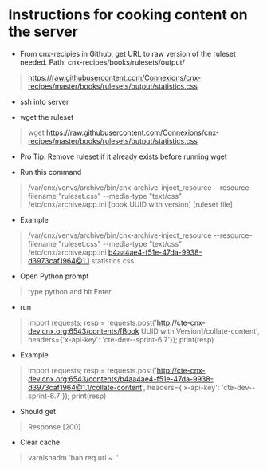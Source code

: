 Instructions for cooking content on the server
==============================================

 - From cnx-recipies in Github, get URL to raw version of the ruleset needed. Path: cnx-recipes/books/rulesets/output/
 >https://raw.githubusercontent.com/Connexions/cnx-recipes/master/books/rulesets/output/statistics.css

 - ssh into server

 - wget the ruleset
 >wget https://raw.githubusercontent.com/Connexions/cnx-recipes/master/books/rulesets/output/statistics.css

 - Pro Tip: Remove ruleset if it already exists before running wget

 - Run this command
 >/var/cnx/venvs/archive/bin/cnx-archive-inject_resource --resource-filename "ruleset.css" --media-type "text/css" /etc/cnx/archive/app.ini [book UUID with version] [ruleset file]

 - Example
 >/var/cnx/venvs/archive/bin/cnx-archive-inject_resource --resource-filename "ruleset.css" --media-type "text/css" /etc/cnx/archive/app.ini b4aa4ae4-f51e-47da-9938-d3973caf1964@1.1 statistics.css

 - Open Python prompt
  > type python and hit Enter

 - run
 >import requests; resp = requests.post('http://cte-cnx-dev.cnx.org:6543/contents/[Book UUID with Version]/collate-content', headers={'x-api-key': 'cte-dev--sprint-6.7'}); print(resp)

 - Example
 >import requests; resp = requests.post('http://cte-cnx-dev.cnx.org:6543/contents/b4aa4ae4-f51e-47da-9938-d3973caf1964@1.1/collate-content', headers={'x-api-key': 'cte-dev--sprint-6.7'}); print(resp)

 - Should get
  >Response [200]

 - Clear cache
 >varnishadm 'ban req.url ~ .'
